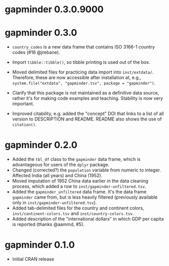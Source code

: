 # gapminder 0.3.0.9000

# gapminder 0.3.0

* `country_codes` is a new data frame that contains ISO 3166-1 country codes (#16 @jrebane).

* Import `tibble::tibble()`, so tibble printing is used out of the box.

* Moved delimited files for practicing data import into `inst/extdata/`. Therefore, these are now accessible after installation at, e.g., `system.file("extdata", "gapminder.tsv", package = "gapminder")`.

* Clarify that this package is not maintained as a definitive data source, rather it's for making code examples and teaching. Stability is now very important.

* Improved citability, e.g. added the "concept" DOI that links to a list of all version to DESCRIPTION and README. README also shows the use of `citation()`.

# gapminder 0.2.0

  * Added the `tbl_df` class to the `gapminder` data frame, which is advantageous for users of the `dplyr` package.
  * Changed (corrected?) the `population` variable from numeric to integer. Affected India (all years) and China (1952).
  * Moved imputation of 1952 China data earlier in the data cleaning process, which added a row to `inst/gapminder-unfiltered.tsv`.
  * Added the  `gapminder_unfiltered` data frame. It's the data frame `gapminder` came from, but is less heavily filtered (previously available only in `inst/gapminder-unfiltered.tsv`).
  * Added tab-delimited files for the country and continent colors, `inst/continent-colors.tsv` and `inst/country-colors.tsv`.
  * Added description of the "international dollars" in which GDP per capita is reported (thanks @aammd, #5).

# gapminder 0.1.0

  * Initial CRAN release
